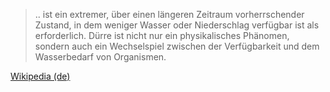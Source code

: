 
> .. ist ein extremer, über einen längeren Zeitraum vorherrschender Zustand, in dem weniger Wasser oder Niederschlag verfügbar ist als erforderlich. Dürre ist nicht nur ein physikalisches Phänomen, sondern auch ein Wechselspiel zwischen der Verfügbarkeit und dem Wasserbedarf von Organismen. 

[Wikipedia (de)](https://de.wikipedia.org/wiki/D%C3%BCrre)
